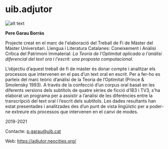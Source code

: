 # uib.adjutor
![alt text](https://github.com/nomdebarri/ScripTOr/blob/master/ScripTOr_v2.png?raw=true)

**Pere Garau Borràs**

Projecte creat en el marc de l'elaboració del Treball de Fi de Màster del Màster Universitari. Llengua i Literatura Catalanes: Coneixement i Anàlisi Crítica del Patrimoni Immaterial: _La Teoria de l'Optimitat aplicada a l'anàlisi diferencial del text ora i l'escrit: una proposta computacional_.

L’objectiu d’aquest treball de fi de màster és donar compte i analitzar els processos que intervenen en el pas d’un text oral en escrit. Per a fer-ho es parteix del marc teòric d’anàlisi de la Teoria de l’Optimitat (Prince & Smolensky 1993). A través de la confecció d’un corpus oral basat en les diferents versions dels subtítols de quatre sèries de ficció d’IB3 i TV3, s’ha elaborat un programa per a assistir a l’anàlisi de les diferències entre la transcripció del text oral i l’escrit dels subtítols. Les dades resultants han estat presentades i analitzades des d’un punt de vista lingüístic per a poder-ne extreure els processos que intervenen en el canvi de modes.

2019-2021

Contacte: p.garau@uib.cat

Web: https://adjutor.neocities.org/
